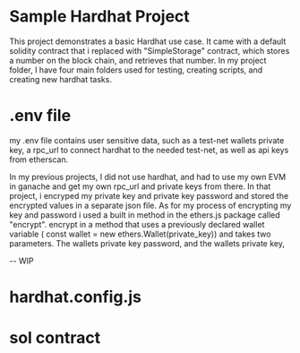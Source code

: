 # Sample Hardhat Project

This project demonstrates a basic Hardhat use case. It came with a default solidity contract that i replaced with "SimpleStorage" contract, which stores a number on the block chain, and retrieves that number. In my project folder, I have four main folders used for testing, creating scripts, and creating new hardhat tasks. 

# .env file

my .env file contains user sensitive data, such as a test-net wallets private key, a rpc_url to connect hardhat to the needed test-net, as well as api keys from etherscan. 

In my previous projects, I did not use hardhat, and had to use my own EVM in ganache and get my own rpc_url and private keys from there. In that project, i encryped my private key and private key password and stored the encrypted values in a separate json file. As for my process of encrypting my key and password i used a built in method in the ethers.js package called "encrypt". encrypt in a method that uses a previously declared wallet variable ( const wallet = new ethers.Wallet(private_key)) and takes two parameters. The wallets private key password, and the wallets private key, 

-- WIP

# hardhat.config.js

# sol contract
